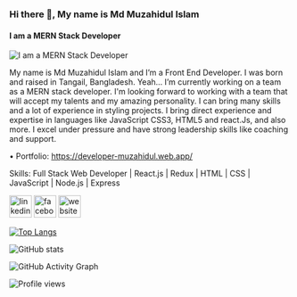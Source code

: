 ### Hi there 👋,  My name is Md Muzahidul Islam
#### I am a MERN Stack Developer
![I am a MERN Stack Developer](https://i.ibb.co/qMX5MZC/Black-Modern-Blogger-You-Tube-Channel-Art.png)

My name is Md Muzahidul Islam and I’m a Front End Developer. I was born and raised in Tangail, Bangladesh. Yeah… I’m currently working on a team as a MERN stack developer.  I'm looking forward to working with a team that will accept my talents and my amazing personality. I can bring many skills and a lot of experience in styling projects. I bring direct experience and expertise in languages like JavaScript CSS3, HTML5 and react.Js, and also more. I excel under pressure and have strong leadership skills like coaching and support.

• Portfolio: https://developer-muzahidul.web.app/


Skills: Full Stack Web Developer | React.js | Redux | HTML | CSS | JavaScript | Node.js | Express 

[<img src='https://cdn.jsdelivr.net/npm/simple-icons@3.0.1/icons/linkedin.svg' alt='linkedin' height='40'>](https://www.linkedin.com/in/md-muzahidul-islam-a82a51181//)  [<img src='https://cdn.jsdelivr.net/npm/simple-icons@3.0.1/icons/facebook.svg' alt='facebook' height='40'>](https://www.facebook.com/md.muzahidul.14/)  [<img src='https://cdn.jsdelivr.net/npm/simple-icons@3.0.1/icons/icloud.svg' alt='website' height='40'>](https://developer-muzahidul.web.app/)  

[![Top Langs](https://github-readme-stats.vercel.app/api/top-langs/?username=m)](https://github.com/anuraghazra/github-readme-stats)

![GitHub stats](https://github-readme-stats.vercel.app/api?username=m&show_icons=true)  

![GitHub Activity Graph](https://activity-graph.herokuapp.com/graph?username=m)  

![Profile views](https://gpvc.arturio.dev/m)  
